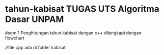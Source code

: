 # tahun-kabisat TUGAS UTS Algoritma Dasar UNPAM
#sem 1
Penghitungan tahun kabisat dengan c++
dilengkapi dengan flowchart

//file cpp ada di folder kabisat
